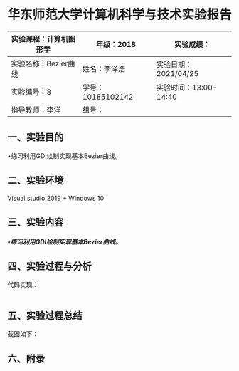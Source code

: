 # 华东师范大学计算机科学与技术实验报告

| 实验课程：计算机图形学 | 年级：2018        | 实验成绩：            |
| ---------------------- | ----------------- | --------------------- |
| 实验名称：Bezier曲线   | 姓名：李泽浩      | 实验日期：2021/04/25  |
| 实验编号：8            | 学号：10185102142 | 实验时间：13:00-14:40 |
| 指导教师：李洋         | 组号：            |                       |

## 一、实验目的

•练习利用GDI绘制实现基本Bezier曲线。



## 二、实验环境

Visual studio 2019 + Windows 10



## 三、实验内容

##### •练习利用GDI绘制实现基本Bezier曲线。



## 四、实验过程与分析

代码实现：

```c++

```



## 五、实验过程总结

截图如下：





## 六、附录





